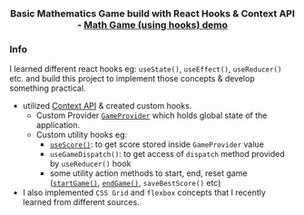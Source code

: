 <h3 align="center">Basic Mathematics Game build with React Hooks & Context API - <a href="https://deep-math.surge.sh">Math Game (using hooks) demo</a></h3>

### Info
I learned different react hooks eg: `useState()`, `useEffect()`, `useReducer()` etc.
and build this project to implement those concepts & develop something practical.
- utilized [Context API](https://reactjs.org/docs/context.html) & created custom hooks.
  - Custom Provider [`GameProvider`](https://github.com/deepak-chandani/math-sprint-game/blob/master/src/context/GameContext.js#L51) which holds global state of the application.
  - Custom utility hooks eg: 
    - [`useScore()`](https://github.com/deepak-chandani/math-sprint-game/blob/master/src/context/GameContext.js#L68): to get score stored inside `GameProvider` value
    - `useGameDispatch()`: to get access of `dispatch` method provided by `useReducer()` hook
    - some utility action methods to start, end, reset game ([`startGame()`](https://github.com/deepak-chandani/math-sprint-game/blob/master/src/context/GameContext.js#L106), [`endGame()`](https://github.com/deepak-chandani/math-sprint-game/blob/master/src/context/GameContext.js#L110), `saveBestScore()` etc)
- I also implemented `CSS Grid` and `flexbox` concepts that I recently learned from different sources.